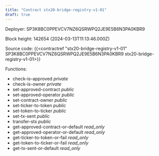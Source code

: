 ```yaml
---
title: "Contract stx20-bridge-registry-v1-01"
draft: true
---
```

Deployer: SP3K8BC0PPEVCV7NZ6QSRWPQ2JE9E5B6N3PA0KBR9


 



Block height: 142654 (2024-03-13T11:13:46.000Z)

Source code: {{<contractref "stx20-bridge-registry-v1-01" SP3K8BC0PPEVCV7NZ6QSRWPQ2JE9E5B6N3PA0KBR9 stx20-bridge-registry-v1-01>}}

Functions:

* check-is-approved _private_
* check-is-owner _private_
* set-approved-contract _public_
* set-approved-operator _public_
* set-contract-owner _public_
* set-ticker-to-token _public_
* set-token-to-ticker _public_
* set-tx-sent _public_
* transfer-stx _public_
* get-approved-contract-or-default _read_only_
* get-approved-operator-or-default _read_only_
* get-ticker-to-token-or-fail _read_only_
* get-token-to-ticker-or-fail _read_only_
* get-tx-sent-or-default _read_only_
